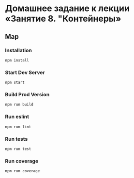 

# Домашнее задание к лекции «Занятие 8. "Контейнеры»

## Map

### Installation

```
npm install
```

### Start Dev Server

```
npm start
```

### Build Prod Version

```
npm run build
```

### Run eslint

```
npm run lint
```

### Run tests

```
npm run test
```

### Run coverage

```
npm run coverage
```
